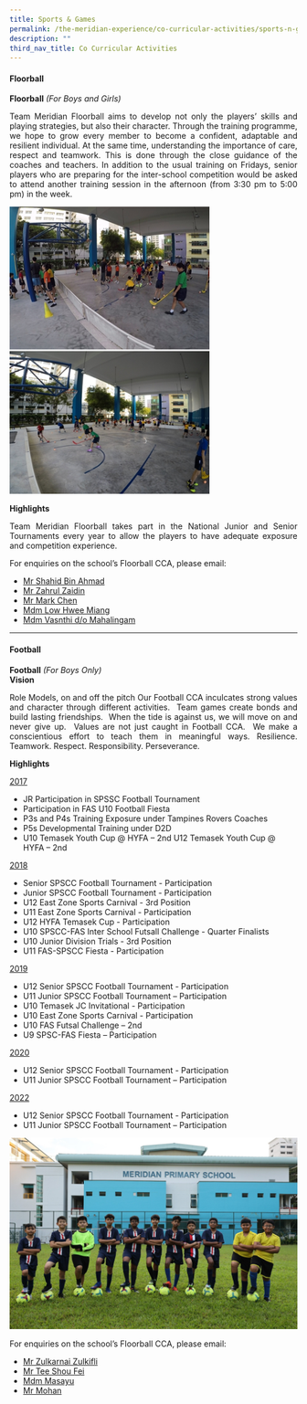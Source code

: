 ```yaml
---
title: Sports & Games
permalink: /the-meridian-experience/co-curricular-activities/sports-n-games/
description: ""
third_nav_title: Co Curricular Activities
---
```

#### Floorball

**Floorball** _(For Boys and Girls)_

<p align = "justify">Team Meridian Floorball aims to develop not only the players’ skills and playing strategies, but also their character. Through the training programme, we hope to grow every member to become a confident, adaptable and resilient individual. At the same time, understanding the importance of care, respect and teamwork. This is done through the close guidance of the coaches and teachers. In addition to the usual training on Fridays, senior players who are preparing for the inter-school competition would be asked to attend another training session in the afternoon (from 3:30 pm to 5:00 pm) in the week.</p>

<img src="/images/The%20Meridian%20Experience/Co%20Curricular%20Activities/Sports%20&%20Games/Floorball/floorball-1.jpg" style="width:350px;height:250px;float:center"><br>
<img src="/images/The%20Meridian%20Experience/Co%20Curricular%20Activities/Sports%20&%20Games/Floorball/floorball-2.jpg" style="width:350px;height:250px;float:center">

**Highlights**
<p align = "justify">Team Meridian Floorball takes part in the National Junior and Senior Tournaments every year to allow the players to have adequate exposure and competition experience.</p>

For enquiries on the school’s Floorball CCA, please email:<br>
* <a href="mailto:nur_shahid_ahmad@moe.edu.sg">Mr Shahid Bin Ahmad</a>
* <a href="mailto:zahrul_zaidin@moe.edu.sg">Mr Zahrul Zaidin</a>
* <a href="mailto:mark_chen@moe.edu.sg">Mr Mark Chen</a>
* <a href="mailto:low_hwee_miang_a@moe.edu.sg">Mdm Low Hwee Miang</a>
* <a href="mailto:vasanthi_mahalingam@moe.edu.sg">Mdm Vasnthi d/o Mahalingam</a>

<hr>

#### Football

**Football** _(For Boys Only)_  
**Vision**<p align = "justify"> Role Models, on and off the pitch Our Football CCA inculcates strong values and character through different activities.  Team games create bonds and build lasting friendships.  When the tide is against us, we will move on and never give up.  Values are not just caught in Football CCA.  We make a conscientious effort to teach them in meaningful ways. Resilience. Teamwork. Respect. Responsibility. Perseverance.</p>

**Highlights**

<u>2017</u>
* JR Participation in SPSSC Football Tournament  
* Participation in FAS U10 Football Fiesta  
* P3s and P4s Training Exposure under Tampines Rovers Coaches 
* P5s Developmental Training under D2D  
* U10 Temasek Youth Cup @ HYFA – 2nd  U12 Temasek Youth Cup @ HYFA – 2nd

<u>2018</u>
* Senior SPSCC Football Tournament - Participation  
* Junior SPSCC Football Tournament - Participation  
* U12 East Zone Sports Carnival - 3rd Position  
* U11 East Zone Sports Carnival - Participation  
* U12 HYFA Temasek Cup - Participation  
* U10 SPSCC-FAS Inter School Futsall Challenge - Quarter Finalists 
* U10 Junior Division Trials - 3rd Position  
* U11 FAS-SPSCC Fiesta - Participation

<u>2019</u>
* U12 Senior SPSCC Football Tournament - Participation  
* U11 Junior SPSCC Football Tournament – Participation  
* U10 Temasek JC Invitational - Participation  
* U10 East Zone Sports Carnival - Participation  
* U10 FAS Futsal Challenge – 2nd  
* U9 SPSC-FAS Fiesta – Participation

<u>2020</u>
*   U12 Senior SPSCC Football Tournament - Participation
*   U11 Junior SPSCC Football Tournament – Participation

<u>2022</u>
*   U12 Senior SPSCC Football Tournament - Participation
*   U11 Junior SPSCC Football Tournament – Participation


![](/images/The%20Meridian%20Experience/Co%20Curricular%20Activities/Sports%20&%20Games/Football/Soccer%20CCA.jpg)

For enquiries on the school’s Floorball CCA, please email:<br>
* <a href="mailto:zulkarnai_zulkifli@moe.edu.sg">Mr Zulkarnai Zulkifli</a>
* <a href="mailto:tee_shou_fei@moe.edu.sg">Mr Tee Shou Fei</a>
* <a href="mailto:masayu_mohamed@moe.edu.sg">Mdm Masayu</a>
* <a href="mailto:jeyamohan_ramasami@moe.edu.sg">Mr Mohan</a>

